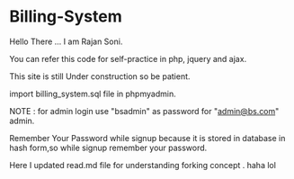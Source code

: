 # Billing-System
Hello There ... I am Rajan Soni.

You can refer this code for self-practice in php, jquery and ajax.

This site is still Under construction so be patient. 

import billing_system.sql file in phpmyadmin.


NOTE : for admin login use "bsadmin" as password for "admin@bs.com" admin.

Remember Your Password while signup because it is stored in database in hash form,so while signup remember your password.

Here I updated read.md file for understanding
forking concept .
haha
lol
